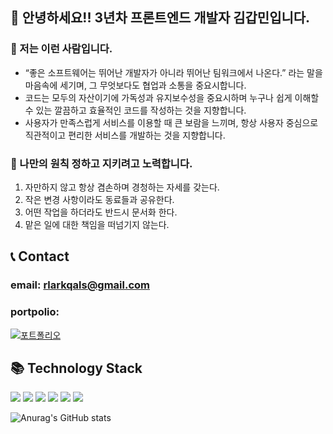 ## 👋 안녕하세요!! 3년차 프론트엔드 개발자 김갑민입니다.

### 🙌 저는 이런 사람입니다.

- “좋은 소프트웨어는 뛰어난 개발자가 아니라 뛰어난 팀워크에서 나온다.” 라는 말을 마음속에 세기며, 그 무엇보다도 협업과 소통을 중요시합니다.
- 코드는 모두의 자산이기에 가독성과 유지보수성을 중요시하며 누구나 쉽게 이해할 수 있는 깔끔하고 효율적인 코드를 작성하는 것을 지향합니다.
- 사용자가 만족스럽게 서비스를 이용할 때 큰 보람을 느끼며, 항상 사용자 중심으로 직관적이고 편리한 서비스를 개발하는 것을 지향합니다.

### 🤝 나만의 원칙 정하고 지키려고 노력합니다.

1. 자만하지 않고 항상 겸손하며 경청하는 자세를 갖는다.
2. 작은 변경 사항이라도 동료들과 공유한다.
3. 어떤 작업을 하더라도 반드시 문서화 한다.
4. 맡은 일에 대한 책임을 떠넘기지 않는다.



## 📞 Contact
### email: rlarkqals@gmail.com
### portpolio:
[![포트폴리오](https://velog.velcdn.com/images/gabdol/post/3cdce7e0-6e7b-40d8-8167-b2c01de2d54c/image.png)](https://buly.kr/5JMUoQT)

## 📚 Technology Stack
<img src="https://img.shields.io/badge/HTML5-E34F26?style=flat&logo=HTML5&logoColor=white"/> <img src="https://img.shields.io/badge/CSS3-1572B6?style=flat&logo=CSS3&logoColor=white"/> <img src="https://img.shields.io/badge/JavaScript-F7DF1E?style=flat&logo=JavaScript&logoColor=white"> <img src="https://img.shields.io/badge/TypeScript-3178C6?style=flat&logo=TypeScript&logoColor=white"> <img src="https://img.shields.io/badge/Vue-4FC08D?style=flat&logo=Vue.js&logoColor=white"/> <img src="https://img.shields.io/badge/React-61DAFB?style=flat&logo=React&logoColor=white"/>

![Anurag's GitHub stats](https://github-readme-stats.vercel.app/api?username=gabmin&show_icons=true&theme=gruvbox_light)
